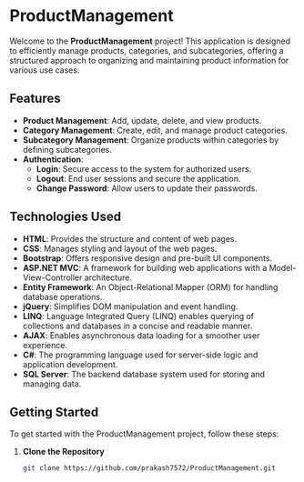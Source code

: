 # ProductManagement

Welcome to the **ProductManagement** project! This application is designed to efficiently manage products, categories, and subcategories, offering a structured approach to organizing and maintaining product information for various use cases.

## Features

- **Product Management**: Add, update, delete, and view products.
- **Category Management**: Create, edit, and manage product categories.
- **Subcategory Management**: Organize products within categories by defining subcategories.
- **Authentication**: 
  - **Login**: Secure access to the system for authorized users.
  - **Logout**: End user sessions and secure the application.
  - **Change Password**: Allow users to update their passwords.

## Technologies Used

- **HTML**: Provides the structure and content of web pages.
- **CSS**: Manages styling and layout of the web pages.
- **Bootstrap**: Offers responsive design and pre-built UI components.
- **ASP.NET MVC**: A framework for building web applications with a Model-View-Controller architecture.
- **Entity Framework**: An Object-Relational Mapper (ORM) for handling database operations.
- **jQuery**: Simplifies DOM manipulation and event handling.
- **LINQ**: Language Integrated Query (LINQ) enables querying of collections and databases in a concise and readable manner.
- **AJAX**: Enables asynchronous data loading for a smoother user experience.
- **C#**: The programming language used for server-side logic and application development.
- **SQL Server**: The backend database system used for storing and managing data.

## Getting Started

To get started with the ProductManagement project, follow these steps:

1. **Clone the Repository**
   ```bash
   git clone https://github.com/prakash7572/ProductManagement.git
